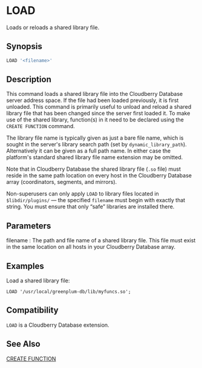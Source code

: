 # LOAD

Loads or reloads a shared library file.

## Synopsis

```sql
LOAD '<filename>'
```

## Description

This command loads a shared library file into the Cloudberry Database server address space. If the file had been loaded previously, it is first unloaded. This command is primarily useful to unload and reload a shared library file that has been changed since the server first loaded it. To make use of the shared library, function(s) in it need to be declared using the `CREATE FUNCTION` command.

The library file name is typically given as just a bare file name, which is sought in the server's library search path (set by `dynamic_library_path`). Alternatively it can be given as a full path name. In either case the platform's standard shared library file name extension may be omitted.

Note that in Cloudberry Database the shared library file (`.so` file) must reside in the same path location on every host in the Cloudberry Database array (coordinators, segments, and mirrors).

Non-superusers can only apply `LOAD` to library files located in `$libdir/plugins/` — the specified `filename` must begin with exactly that string. You must ensure that only “safe” libraries are installed there.

## Parameters

filename
:   The path and file name of a shared library file. This file must exist in the same location on all hosts in your Cloudberry Database array.

## Examples

Load a shared library file:

```
LOAD '/usr/local/greenplum-db/lib/myfuncs.so';
```

## Compatibility

`LOAD` is a Cloudberry Database extension.

## See Also

[CREATE FUNCTION](/docs/sql-statements/sql-statement-create-function.md)



